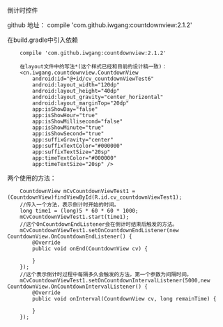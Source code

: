 倒计时控件

github 地址： compile 'com.github.iwgang:countdownview:2.1.2'
	    
在build.gradle中引入依赖

		compile 'com.github.iwgang:countdownview:2.1.2'

	    在layout文件中的写法*(这个样式已经和目前的设计稿一致)：
        <cn.iwgang.countdownview.CountdownView
            android:id="@+id/cv_countdownViewTest6"
            android:layout_width="120dp"
            android:layout_height="40dp"
            android:layout_gravity="center_horizontal"
            android:layout_marginTop="20dp"
            app:isShowDay="false"
            app:isShowHour="true"
            app:isShowMillisecond="false"
            app:isShowMinute="true"
            app:isShowSecond="true"
            app:suffixGravity="center"
            app:suffixTextColor="#000000"
            app:suffixTextSize="20sp"
            app:timeTextColor="#000000"
            app:timeTextSize="20sp" />

两个使用的方法：

	    CountdownView mCvCountdownViewTest1 = (CountdownView)findViewById(R.id.cv_countdownViewTest1);
        //传入一个方法，表示倒计时开始的时间。
        long time1 = (long)5 * 60 * 60 * 1000;
        mCvCountdownViewTest1.start(time1);
		//这个OnCountdownEndListener会在倒计时结束后触发的方法。
        mCvCountdownViewTest1.setOnCountdownEndListener(new CountdownView.OnCountdownEndListener() {
            @Override
            public void onEnd(CountdownView cv) {

            }
        });
		//这个表示倒计时过程中每隔多久会触发的方法，第一个参数为间隔时间。
        mCvCountdownViewTest1.setOnCountdownIntervalListener(5000,new CountdownView.OnCountdownIntervalListener() {
            @Override
            public void onInterval(CountdownView cv, long remainTime) {

            }
        });